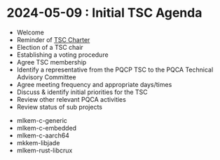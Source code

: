 # 2024-05-09 : Initial TSC Agenda

* Welcome
* Reminder of [TSC Charter](charter/charter-2024-01-29.pdf)
* Election of a TSC chair
* Establishing a voting procedure
* Agree TSC membership
* Identify a representative from the PQCP TSC to the PQCA Technical Advisory Committee
* Agree meeting frequency and appropriate days/times
* Discuss & identify initial priorities for the TSC
* Review other relevant PQCA activities
* Review status of sub projects
 - mlkem-c-generic
 - mlkem-c-embedded
 - mlkem-c-aarch64
 - mkkem-libjade
 - mlkem-rust-libcrux 
